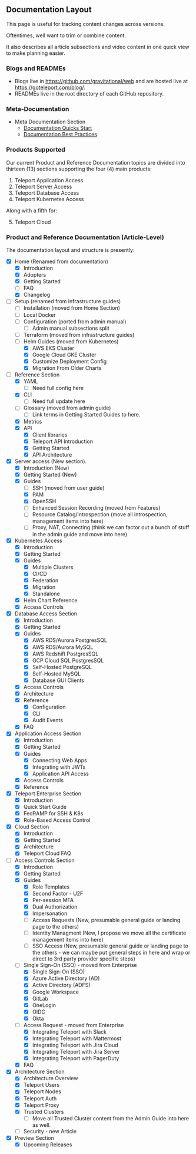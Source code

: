 ## Documentation Layout

This page is useful for tracking content changes across versions.

Oftentimes, well want to trim or combine content.

It also describes all article subsections and video content in one quick view to make planning easier.

### Blogs and READMEs

- Blogs live in https://github.com/gravitational/web and are hosted live at https://goteleport.com/blog/.
- READMEs live in the root directory of each GitHub repository.

### Meta-Documentation

- Meta Documentation Section
  - [Documentation Quicks Start](https://goteleport.com/docs/docs/)
  - [Documentation Best Practices](https://goteleport.com/docs/docs/best-practices/)

### Products Supported

Our current Product and Reference Documentation topics are divided into thirteen (13) sections supporting the four (4) main products:

1. Teleport Application Access
2. Teleport Server Access
3. Teleport Database Access
4. Teleport Kubernetes Access

Along with a fifth for:

5. Teleport Cloud

### Product and Reference Documentation (Article-Level)

The documentation layout and structure is presently:

- [x] Home (Renamed from documentation)
    - [x] Introduction
    - [x] Adopters
    - [x] Getting Started
    - [ ] FAQ
    - [x] Changelog
- [ ] Setup (renamed from infrastructure guides)
    - [ ] Installation (moved from Home Section)
    - [ ] Local Docker
    - [ ] Configuration (ported from admin manual)
        - [ ] Admin manual subsections split
    - [ ] Terraform (moved from infrastructure guides)
    - [ ] Helm Guides (moved from Kubernetes)
        - [x] AWS EKS Cluster
        - [x] Google Cloud GKE Cluster
        - [x] Customize Deployment Config
        - [x] Migration From Older Charts
- [ ] Reference Section
    - [x] YAML
        - [ ] Need full config here
    - [x] CLI
        - [ ] Need full update here
    - [ ] Glossary (moved from admin guide)
        - [ ] Link terms in Getting Started Guides to here.
    - [x] Metrics
    - [x] API
        - [x] Client libraries
        - [x] Teleport API Introduction
        - [x] Getting Started
        - [x] API Architecture
- [x] Server access (New section).
  - [x] Introduction (New)
  - [x] Getting Started (New)
  - [x] Guides
    - [ ] SSH (moved from user guide)
    - [x] PAM
    - [x] OpenSSH
    - [ ] Enhanced Session Recording (moved from Features)
    - [ ] Resource Catalog/Introspection (move all introspection, management items into here)
    - [ ] Proxy, NAT, Connecting (think we can factor out a bunch of stuff in the admin guide and move into here)
- [x] Kubernetes Access
    - [x] Introduction
    - [x] Getting Started
    - [x] Guides
        - [x] Multiple Clusters
        - [x] CI/CD
        - [x] Federation
        - [x] Migration
        - [x] Standalone
    - [x] Helm Chart Reference
    - [x] Access Controls
- [x] Database Access Section
    - [x] Introduction
    - [x] Getting Started
    - [x] Guides
        - [x] AWS RDS/Aurora PostgresSQL
        - [x] AWS RDS/Aurora MySQL
        - [x] AWS Redshift PostgresSQL
        - [x] GCP Cloud SQL PostgresSQL
        - [x] Self-Hosted PostgreSQL
        - [x] Self-Hosted MySQL
        - [x] Database GUI Clients
    - [x] Access Controls
    - [x] Architecture
    - [x] Reference
        - [x] Configuration
        - [x] CLI
        - [x] Audit Events
    - [x] FAQ
- [x] Application Access Section
    - [x] Introduction
    - [x] Getting Started
    - [x] Guides
        - [x] Connecting Web Apps
        - [x] Integrating with JWTs
        - [x] Application API Access
    - [x] Access Controls
    - [x] Reference
- [x] Teleport Enterprise Section
    - [x] Introduction
    - [x] Quick Start Guide
    - [x] FedRAMP for SSH & K8s
    - [x] Role-Based Access Control
- [x] Cloud Section
    - [x] Introduction
    - [x] Getting Started
    - [x] Architecture
    - [x] Teleport Cloud FAQ
- [ ] Access Controls Section
    - [x] Introduction
    - [x] Getting Started
    - [x] Guides
        - [x] Role Templates
        - [x] Second Factor - U2F
        - [x] Per-session MFA
        - [x] Dual Authorization
        - [x] Impersonation
        - [ ] Access Requests (New, presumable general guide or landing page to the others)
        - [ ] Identity Managment (New, I propose we move all the certificate management items into here)
        - [ ] SSO Access (New, presumable general guide or landing page to the others - we can maybe put general steps in here and wrap or direct to 3rd party provider specific steps)
    - [ ] Single Sign-On (SSO) - moved from Enterprise
        - [x] Single Sign-On (SSO)
        - [x] Azure Active Directory (AD)
        - [x] Active Directory (ADFS)
        - [x] Google Workspace
        - [x] GitLab
        - [x] OneLogin
        - [x] OIDC
        - [x] Okta
    - [ ] Access Request - moved from Enterprise
        - [x] Integrating Teleport with Slack
        - [x] Integrating Teleport with Mattermost
        - [x] Integrating Teleport with Jira Cloud
        - [x] Integrating Teleport with Jira Server
        - [x] Integrating Teleport with PagerDuty
    - [x] FAQ
- [x] Architecture Section
    - [x] Architecture Overview
    - [x] Teleport Users
    - [x] Teleport Nodes
    - [x] Teleport Auth
    - [x] Teleport Proxy
    - [x] Trusted Clusters
        - [ ] Move all Trusted Cluster content from the Admin Guide into here as well.
    - [ ] Security - new Article
- [x] Preview Section
    - [x] Upcoming Releases
